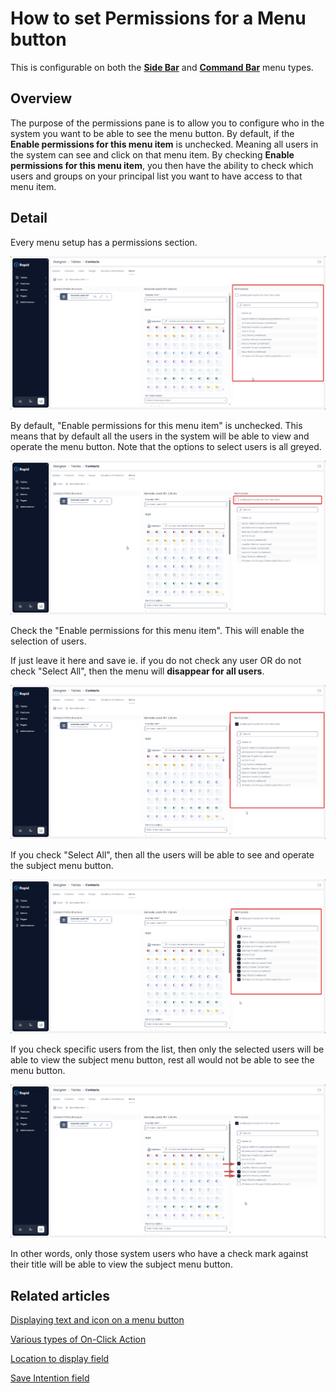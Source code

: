 # How to set Permissions for a Menu button

This is configurable on both the **[Side Bar](</docs/Rapid/3-User Manual/glossary/glossary.md>)** and **[Command Bar](</docs/Rapid/3-User Manual/glossary/glossary.md>)** menu types.

## Overview

The purpose of the permissions pane is to allow you to configure who in the system you want to be able to see the menu button. By default, if the **Enable permissions for this menu item** is unchecked. Meaning all users in the system can see and click on that menu item. By checking **Enable permissions for this menu item**, you then have the ability to check which users and groups on your principal list you want to have access to that menu item.

## Detail

Every menu setup has a permissions section.

![Permission location](<Permission location.png>)

By default, "Enable permissions for this menu item" is unchecked. This means that by default all the users in the system will be able to view and operate the menu button. Note that the options to select users is all greyed.

![Enable permissions toggle](<Enable permissions toggle.png>)

Check the "Enable permissions for this menu item". This will enable the selection of users.

If just leave it here and save ie. if you do not check any user OR do not check "Select All", then the menu will **disappear for all users**.

![Permissions enabled](<Permissions enabled.png>)

If you check "Select All", then all the users will be able to see and operate the subject menu button.

![All users selected](<All users selected.png>)

If you check specific users from the list, then only the selected users will be able to view the subject menu button, rest all would not be able to see the menu button.

![Specific users selected](<Specific users selected.png>)

In other words, only those system users who have a check mark against their title will be able to view the subject menu button.

## Related articles

[Displaying text and icon on a menu button ](/docs/Rapid/4-Keyper%20Manual/2-Designer/3-Menus/3-menu-button-configuration/3-menu-button-configuration.md "How to set display text and icon for a menu item?")

[Various types of On-Click Action](/docs/Rapid/4-Keyper%20Manual/2-Designer/3-Menus/3-menu-button-configuration/1-how-to-set-on-click-action-for-a-menu/1-how-to-set-on-click-action-for-a-menu.md "How to set On-Click Action for a menu item?")

[Location to display field](/docs/Rapid/4-Keyper%20Manual/2-Designer/3-Menus/3-menu-button-configuration/what-is-location-to-display-in-a-menu/what-is-location-to-display-in-a-menu.md "What is Location to Display option in a Menu?")

[Save Intention field](/docs/Rapid/4-Keyper%20Manual/2-Designer/3-Menus/3-menu-button-configuration/what-is-save-intention-in-a-menu/what-is-save-intention-in-a-menu.md "What is Save Intention option in a Menu setup?")
